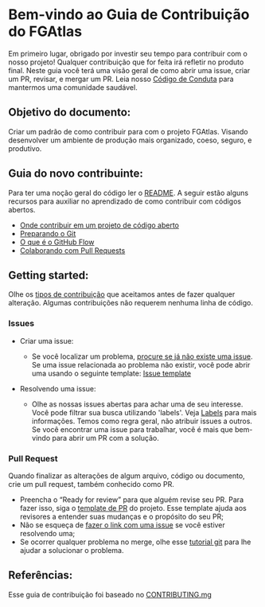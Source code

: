 # Bem-vindo ao Guia de Contribuição do FGAtlas <!-- omit in toc -->
  
  Em primeiro lugar, obrigado por investir seu tempo para contribuir com o nosso projeto! Qualquer contribuição que for feita irá refletir no produto final.
  Neste guia você terá uma visão geral de como abrir uma issue, criar um PR, revisar, e mergar um PR.
  Leia nosso [Código de Conduta](https://github.com/fga-eps-mds/2022-2-FGAtlas/blob/main/CODE_OF_CONDUCT.md) para mantermos uma comunidade saudável.
  

## Objetivo do documento:
  
  Criar um padrão de como contribuir para com o projeto FGAtlas. Visando desenvolver um ambiente de produção mais organizado, coeso, seguro, e produtivo.
  
  
## Guia do novo contribuinte:
  
  Para ter uma noção geral do código ler o [README](https://github.com/fga-eps-mds/2022-2-FGAtlas/blob/main/README.md). A seguir estão alguns recursos para
auxiliar no aprendizado de como contribuir com códigos abertos.
  
  - [Onde contribuir em um projeto de código aberto](https://docs.github.com/en/get-started/exploring-projects-on-github/finding-ways-to-contribute-to-open-source-on-github)
  - [Preparando o Git](https://docs.github.com/en/get-started/quickstart/set-up-git)
  - [O que é o GitHub Flow](https://docs.github.com/en/get-started/quickstart/github-flow)
  - [Colaborando com Pull Requests](https://docs.github.com/en/github/collaborating-with-pull-requests)


## Getting started:

  Olhe os [tipos de contribuição](https://github.com/github/docs/blob/1ebb1fde416f923fddfe8a721451ab148947d9c5/contributing/types-of-contributions.md) que aceitamos antes de fazer qualquer alteração. Algumas contribuições não requerem
nenhuma linha de código.

### Issues
  
  - Criar uma issue:
    - Se você localizar um problema, [procure se já não existe uma issue](https://github.com/fga-eps-mds/2022-2-FGAtlas/issues). Se uma issue relacionada ao problema não existir, você pode abrir uma usando o seguinte
  template: [Issue template](https://github.com/fga-eps-mds/2022-2-FGAtlas/blob/main/.github/ISSUE_TEMPLATE/template-de-issue-.md)

  - Resolvendo uma issue:
    - Olhe as nossas issues abertas para achar uma de seu interesse. Você pode filtrar sua busca utilizando 'labels'. Veja [Labels](https://github.com/github/docs/blob/1ebb1fde416f923fddfe8a721451ab148947d9c5/contributing/how-to-use-labels.md) para mais informações. Temos
  como regra geral, não atribuir issues a outros. Se você encontrar uma issue para trabalhar, você é mais que bem-vindo para abrir um PR com a solução.


### Pull Request

  Quando finalizar as alterações de algum arquivo, código ou documento, crie um pull request, também conhecido como PR.
  - Preencha o “Ready for review” para que alguém revise seu PR. Para fazer isso, siga o [template de PR](https://github.com/fga-eps-mds/2022-2-FGAtlas/blob/main/.github/pull_request_template.md) do projeto. Esse template ajuda aos revisores a
  entender suas mudanças e o propósito do seu PR;
  - Não se esqueça de [fazer o link com uma issue](https://docs.github.com/en/issues/tracking-your-work-with-issues/linking-a-pull-request-to-an-issue) se você estiver resolvendo uma;
  - Se ocorrer qualquer problema no merge, olhe esse [tutorial git](https://github.com/skills/resolve-merge-conflicts) para lhe ajudar a solucionar o problema.


## Referências:

  Esse guia de contribuição foi baseado no [CONTRIBUTING.mg](https://github.com/github/docs/blob/1ebb1fde416f923fddfe8a721451ab148947d9c5/CONTRIBUTING.md)
  















